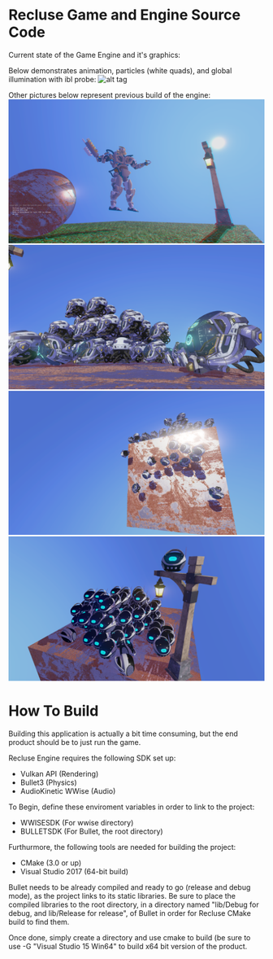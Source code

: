 # Recluse Game and Engine Source Code
Current state of the Game Engine and it's graphics:

Below demonstrates animation, particles (white quads), and global illumination with ibl probe:
![alt tag](https://raw.githubusercontent.com/Cheezboiger/Recluse-Game/master/Regression/Shaders/NvidiaSponza.png)

Other pictures below represent previous build of the engine:
![alt tag](https://raw.githubusercontent.com/Cheezboiger/Recluse-Game/master/Regression/Shaders/ChromaticAbberrationTest.png)
![alt tag](https://raw.githubusercontent.com/Cheezboiger/Recluse-Game/master/Regression/Shaders/Helmet.png)
![alt tag](https://raw.githubusercontent.com/Cheezboiger/Recluse-Game/master/Regression/Shaders/PhysicsTest.png)
![alt tag](https://raw.githubusercontent.com/Cheezboiger/Recluse-Game/master/Regression/Shaders/Lantern.png)
# How To Build
Building this application is actually a bit time consuming, but the end product should be to just run the game.

Recluse Engine requires the following SDK set up:

- Vulkan API (Rendering)
- Bullet3 (Physics)
- AudioKinetic WWise (Audio)

To Begin, define these enviroment variables in order to link to the project:

- WWISESDK (For wwise directory)
- BULLETSDK (For Bullet, the root directory)

Furthurmore, the following tools are needed for building the project:

- CMake (3.0 or up)
- Visual Studio 2017 (64-bit build)

Bullet needs to be already compiled and ready to go (release and debug mode), as the project links to its static libraries.
Be sure to place the compiled libraries to the root directory, in a directory named "lib/Debug for debug, and lib/Release for release", 
of Bullet in order for Recluse CMake build to find them.

Once done, simply create a directory and use cmake to build (be sure to use -G "Visual Studio 15 Win64" to build
x64 bit version of the product. 
